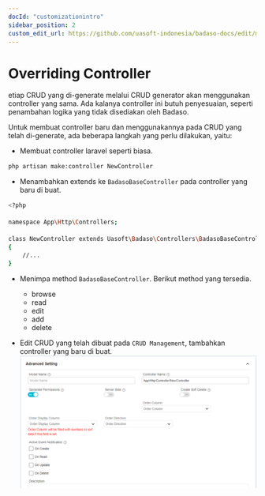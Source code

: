 ```yaml
---
docId: "customizationintro"
sidebar_position: 2
custom_edit_url: https://github.com/uasoft-indonesia/badaso-docs/edit/main/i18n/id/docusaurus-plugin-content-docs/current/customization/overriding-controller.md
---
```


# Overriding Controller

etiap CRUD yang di-generate melalui CRUD generator akan menggunakan controller yang sama. Ada kalanya controller ini butuh penyesuaian, seperti penambahan logika yang tidak disediakan oleh Badaso.

Untuk membuat controller baru dan menggunakannya pada CRUD yang telah di-generate, ada beberapa langkah yang perlu dilakukan, yaitu:

- Membuat controller laravel seperti biasa.

```bash
php artisan make:controller NewController
```

- Menambahkan extends ke `BadasoBaseController` pada controller yang baru di buat.

```bash title="App\Http\Controllers\NewController.php"
<?php

namespace App\Http\Controllers;

class NewController extends Uasoft\Badaso\Controllers\BadasoBaseController
{
    //...
}
```

- Menimpa method `BadasoBaseController`. Berikut method yang tersedia.
  - browse
  - read
  - edit
  - add
  - delete

- Edit CRUD yang telah dibuat pada `CRUD Management`, tambahkan controller yang baru di buat.
![Docusaurus logo](/img/override-controller.png)
